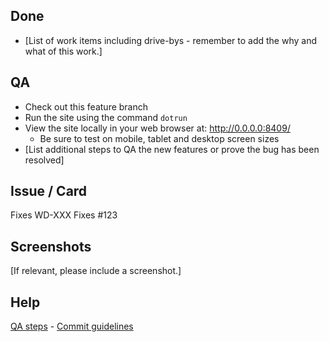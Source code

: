 ## Done

- [List of work items including drive-bys - remember to add the why and what of this work.]

## QA

- Check out this feature branch
- Run the site using the command `dotrun`
- View the site locally in your web browser at: http://0.0.0.0:8409/
  - Be sure to test on mobile, tablet and desktop screen sizes
- [List additional steps to QA the new features or prove the bug has been resolved]

## Issue / Card

Fixes WD-XXX
Fixes #123

## Screenshots

[If relevant, please include a screenshot.]

## Help

[QA steps](https://discourse.canonical.com/t/qa-steps/152) - [Commit guidelines](https://discourse.canonical.com/t/commit-guidelines/148)
